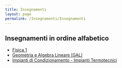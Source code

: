 ```yaml
---
title: Insegnamenti
layout: page
permalink: /Insegnamenti/Insegnamenti
--- 
```


## Insegnamenti in ordine alfabetico

* [Fisica 1](./Fisica_1)
* [Geometria e Algebra Lineare (GAL)](./GeometriaAlgebraLineare)
* [Impianti di Condizionamento - Impianti Termotecnici](./ImpiantiCondizionamento)
